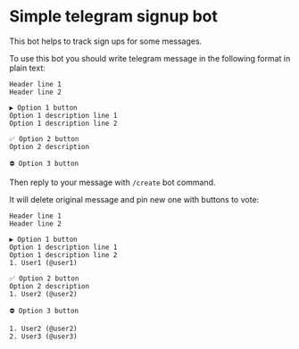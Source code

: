 # Simple telegram signup bot

This bot helps to track sign ups for some messages.

To use this bot you should write telegram message in the following format in plain text:

```
Header line 1
Header line 2

▶️ Option 1 button
Option 1 description line 1
Option 1 description line 2

✅ Option 2 button
Option 2 description

⛔️ Option 3 button
```

Then reply to your message with `/create` bot command.

It will delete original message and pin new one with buttons to vote:

```
Header line 1
Header line 2

▶️ Option 1 button
Option 1 description line 1
Option 1 description line 2
1. User1 (@user1)

✅ Option 2 button
Option 2 description
1. User2 (@user2)

⛔️ Option 3 button

1. User2 (@user2)
2. User3 (@user3)
```
